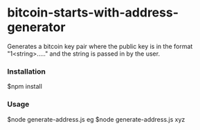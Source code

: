 # bitcoin-starts-with-address-generator
Generates a bitcoin key pair where the public key is in the format "1&lt;string>....." and the string is passed in by the user.


### Installation
$npm install

### Usage
$node generate-address.js <your string>
eg $node generate-address.js xyz
